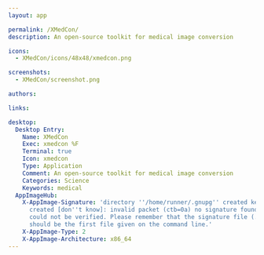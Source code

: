 ```yaml
---
layout: app

permalink: /XMedCon/
description: An open-source toolkit for medical image conversion

icons:
  - XMedCon/icons/48x48/xmedcon.png

screenshots:
  - XMedCon/screenshot.png

authors:

links:

desktop:
  Desktop Entry:
    Name: XMedCon
    Exec: xmedcon %F
    Terminal: true
    Icon: xmedcon
    Type: Application
    Comment: An open-source toolkit for medical image conversion
    Categories: Science
    Keywords: medical
  AppImageHub:
    X-AppImage-Signature: 'directory ''/home/runner/.gnupg'' created keybox ''/home/runner/.gnupg/pubring.kbx''
      created [don''t know]: invalid packet (ctb=0a) no signature found the signature
      could not be verified. Please remember that the signature file (.sig or .asc)
      should be the first file given on the command line.'
    X-AppImage-Type: 2
    X-AppImage-Architecture: x86_64
---
```

